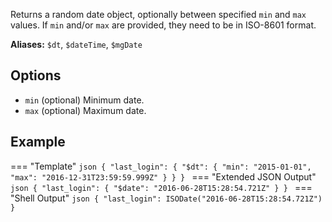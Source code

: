 Returns a random date object, optionally between specified `min` and `max` values.
If `min` and/or `max` are provided, they need to be in ISO-8601 format.

**Aliases:** `$dt`, `$dateTime`, `$mgDate`

## Options

- `min` (optional) Minimum date.
- `max` (optional) Maximum date.

## Example

=== "Template"
    ```json
    {
        "last_login": {
            "$dt": {
                "min": "2015-01-01",
                "max": "2016-12-31T23:59:59.999Z"
            }
        }
    }
    ```
=== "Extended JSON Output"
    ```json
    {
        "last_login": {
            "$date": "2016-06-28T15:28:54.721Z"
        }
    }
    ```
=== "Shell Output"
    ```json
    {
        "last_login": ISODate("2016-06-28T15:28:54.721Z")
    }
    ```